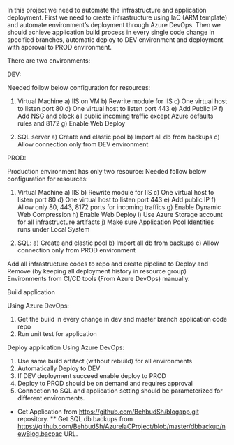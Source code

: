 In this project we need to automate the infrastructure and application deployment. First we need to create infrastructure using IaC (ARM template) and automate environment’s deployment through Azure DevOps. Then we should achieve application build process in every single code change in specified branches, automatic deploy to DEV environment and deployment with approval to PROD environment.

There are two environments:

DEV:

Needed follow below configuration for resources: 

1.	Virtual Machine
a)	IIS on VM
b)	Rewrite module for IIS
c)	One virtual host to listen port 80
d)	One virtual host to listen port 443
e)	Add Public IP
f)	Add NSG and block all public incoming traffic except Azure defaults rules and 8172
g)	Enable Web Deploy

2.	SQL server
a)	Create and elastic pool
b)	Import all db from backups
c)	Allow connection only from DEV environment

PROD:

Production environment has only two resource:
Needed follow below configuration for resources: 

1.	Virtual Machine
a)	IIS 
b)	Rewrite module for IIS
c)	One virtual host to listen port 80
d)	One virtual host to listen port 443
e)	Add public IP
f)	Allow only 80, 443, 8172 ports for incoming traffics
g)	Enable Dynamic Web Compression
h)	Enable Web Deploy
i)	Use Azure Storage account for all infrastructure artifacts 
j)	Make sure Application Pool Identities runs under Local System

2.	SQL:
a)	Create and elastic pool
b)	Import all db from backups
c)	Allow connection only from PROD environment

Add all infrastructure codes to repo and create pipeline to Deploy and Remove (by keeping all deployment history in resource group) Environments from CI/CD tools (From Azure DevOps) manually.


Build application

Using Azure DevOps:

1.	Get the build in every change in dev and master branch application code repo
2.	Run unit test for application

Deploy application
Using Azure DevOps:

1.	Use same build artifact (without rebuild) for all environments
2.	Automatically Deploy to DEV
3.	If DEV deployment succeed enable deploy to PROD
4.	Deploy to PROD should be on demand and requires approval
5.	Connection to SQL and application setting should be parameterized for different environments.

* Get Application from   https://github.com/BehbudSh/blogapp.git repository.
** Get SQL db backups from https://github.com/BehbudSh/AzureIaCProject/blob/master/dbbackup/newBlog.bacpac URL. 
